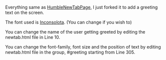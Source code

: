 Everything same as [HumbleNewTabPage](https://github.com/ibillingsley/HumbleNewTabPage), I just forked it to add a greeting text on the screen.

The font used is [Inconsolota](https://fonts.google.com/specimen/Inconsolata). (You can change if you wish to)

You can change the name of the user getting greeted by editing the newtab.html file in Line 10.

You can change the font-family, font size and the position of text by editing newtab.html file in the group, #greeting starting from Line 305.
